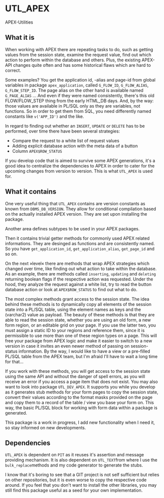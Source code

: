 # UTL_APEX
APEX-Utilities

## What it is
When working with APEX there are repeating tasks to do, such as getting values from the session state, examine the request value, find out which action to perform within the database and others. Plus, the existing APEX-API changes quite often and has some historical flaws which are hard to correct. 

Some examples? You get the application id, -alias and page-id from global variables in package `apex_application`, called `G_FLOW_ID`, `G_FLOW_ALIAS`, `G_FLOW_STEP_ID`. The page alias on the other hand is available named `G_PAGE_ALIAS` ... And even if they were named consistently, there's this old FLOW/FLOW_STEP thing from the early HTML_DB days. And, by the way: those values are available in PL/SQL only as they are variables, not functions. So in order to get them from SQL, you need differently named constants like `v('APP_ID')` and the like.

In regard to finding out whether an `INSERT`, `UPDATE` or `DELETE` has to be performed, over time there have been several strategies:

- Compare the request to a white list of request values
- Adding explicit database action with the meta data of a button
- Column `APEX$ROW_STATUS`

If you develop code that is aimed to survive some APEX generations, it's a good idea to centralize the dependencies to APEX in order to cater for the upcoming changes from version to version. This is what `UTL_APEX` is used for.

## What it contains
One very useful thing that `UTL_APEX` contains are version constants as known from `DBMS_DB_VERSION`. They allow for conditional compilation based on the actually installed APEX version. They are set upon installing the package.

Another area defines subtypes to be used in your APEX packages. 

Then it contains trivial getter methods for commonly used APEX related informations. They are desinged as functions and are consistently named. So you have `get_application_id`, `get_application_alias`, `get_page_id` and so on.

On the next »level« there are methods that wrap APEX strategies which changed over time, like finding out what action to take within the database. As an example, there are methods called `inserting`, `updating` and `deleting` returning boolean flags if the respective action was requested. Under the hood, they analyze the request against a white list, try to read the button database action or look at `APEX$ROW_STATUS` to find out what to do.

The most complex methods grant access to the session state. The idea behind these methods is to dynamically copy all elements of the session state into a PL/SQL table, using the element names as keys and the (varchar2) value as payload. The beauty of these methods is that they are able to read the session state, whether you are using an old form, a new form region, or an editable grid on your page. If you use the latter two, you must assign a static ID to your regions and reference them, since it is permissible to use more than one of these region types on a page. This will free your package from APEX logic and make it easier to switch to a new version in case it invites an even newer method of passing on session-status information. By the way, I would like to have a view or a pre-filled PL/SQL table from the APEX team, but I'm afraid I'll have to wait a long time for that...

If you work with these methods, you will get access to the session state using the same API and without the danger of spell errors, as you will receive an error if you access a page item that does not exist. You may also want to look into package `UTL_DEV_APEX`. It supports you while you develop as it generates stub methods for your form pages to copy the session state, convert their values according to the format masks provided on the page and copy them to a record of the table / view you base your form on. This way, the basic PL/SQL block for working with form data within a package is generated.

This package is a work in progress, I add new functionality when I need it, so stay informed on new developments.

## Dependencies
`UTL_APEX` is dependent on `PIT` as it reuses it's assertion and message providing mechanism. It is also dependent on `UTL_TEXT`from where I use the `bulk_replace`methods and my code generator to generate the stubs.

I know that it's boring to see that a GIT project is not self sufficient but relies on other repositories, but it is even worse to copy the respective code around. If you feel that you don't want to install the other libraries, you may still find this package useful as a seed for your own implementation.
